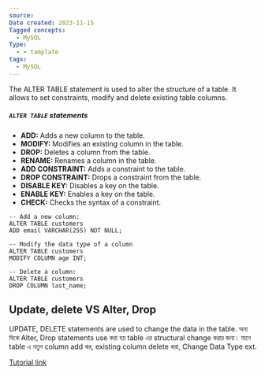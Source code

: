 ```yaml
---
source: 
Date created: 2023-11-15
Tagged concepts:
  - MySQL
Type:
  - - tamplate
tags:
  - MySQL
---
```


The ALTER TABLE statement is used to alter the structure of a table. It allows to set constraints, modify and delete existing table columns.

##### `ALTER TABLE` statements
- **ADD:** Adds a new column to the table.
- **MODIFY:** Modifies an existing column in the table.
- **DROP:** Deletes a column from the table.
- **RENAME:** Renames a column in the table.
- **ADD CONSTRAINT:** Adds a constraint to the table.
- **DROP CONSTRAINT:** Drops a constraint from the table.
- **DISABLE KEY:** Disables a key on the table.
- **ENABLE KEY:** Enables a key on the table.
- **CHECK:** Checks the syntax of a constraint.

```MySQL
-- Add a new column:
ALTER TABLE customers
ADD email VARCHAR(255) NOT NULL;

-- Modify the data type of a column
ALTER TABLE customers
MODIFY COLUMN age INT;

-- Delete a column:
ALTER TABLE customers
DROP COLUMN last_name;

```

## Update, delete VS Alter, Drop

UPDATE, DELETE statements are used to change the data in the table. অন্য দিকে Alter, Drop statements use করা হয় table এর structural change করার জন্য। মানে table এ নতুন column add কর, existing column delete করা,  Change Data Type ext.


[Tutorial link](https://www.w3schools.com/MySQL/mysql_alter.asp)


